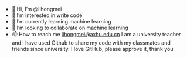 - 👋 Hi, I’m @lihongmei
- 👀 I’m interested in write code 
- 🌱 I’m currently learning machine learning
- 💞️ I’m looking to collaborate on machine learning
- 📫 How to reach me lihongmei@axhu.edu.cn
I am a university teacher and I have used Github to share my code with my classmates and friends since university. I love GitHub, please approve it, thank you


<!---
lihongmei/lihongmei is a ✨ special ✨ repository because its `README.md` (this file) appears on your GitHub profile.
You can click the Preview link to take a look at your changes.
--->
